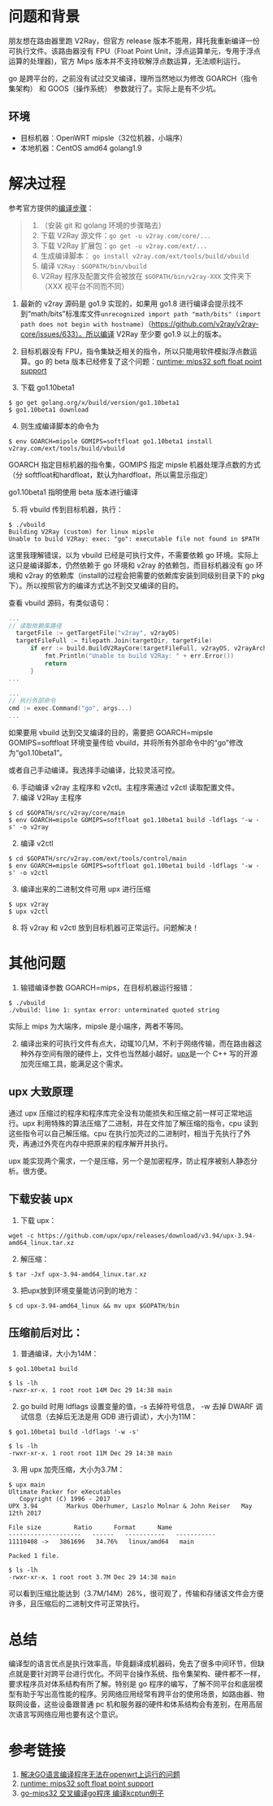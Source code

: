 # 问题和背景
朋友想在路由器里跑 V2Ray，但官方 release 版本不能用，拜托我重新编译一份可执行文件。该路由器没有 FPU（Float Point Unit，浮点运算单元，专用于浮点运算的处理器)，官方 Mips 版本并不支持软解浮点数运算，无法顺利运行。

go 是跨平台的，之前没有试过交叉编译，理所当然地以为修改 GOARCH（指令集架构） 和 GOOS（操作系统） 参数就行了。实际上是有不少坑。

## 环境
- 目标机器：OpenWRT mipsle（32位机器，小端序）
- 本地机器：CentOS amd64 golang1.9

# 解决过程
参考官方提供的[编译步骤](https://www.v2ray.com/eng/intro/compile.html)：

>1. （安装 git 和 golang 环境的步骤略去）
>3. 下载 V2Ray 源文件：`go get -u v2ray.com/core/...`
>4. 下载 V2Ray 扩展包：`go get -u v2ray.com/ext/...`
>5. 生成编译脚本：
`go install v2ray.com/ext/tools/build/vbuild`
>6. 编译 `V2Ray：$GOPATH/bin/vbuild`
>7. V2Ray 程序及配置文件会被放在 `$GOPATH/bin/v2ray-XXX` 文件夹下（XXX 视平台不同而不同）

1. 最新的 v2ray 源码是 go1.9 实现的，如果用 go1.8 进行编译会提示找不到“math/bits”标准库文件`unrecognized import path "math/bits" (import path does not begin with hostname)`（https://github.com/v2ray/v2ray-core/issues/633）。所以编译 V2Ray 至少要 go1.9 以上的版本。

2. 目标机器没有 FPU，指令集缺乏相关的指令，所以只能用软件模拟浮点数运算。go 的 beta 版本已经修复了这个问题：[runtime: mips32 soft float point support](https://github.com/golang/go/issues/18162)

3. 下载 go1.10beta1
  ```
  $ go get golang.org/x/build/version/go1.10beta1
  $ go1.10beta1 download
  ```

4. 则生成编译脚本的命令为
  ```
  $ env GOARCH=mipsle GOMIPS=softfloat go1.10beta1 install v2ray.com/ext/tools/build/vbuild
  ```
  GOARCH 指定目标机器的指令集，GOMIPS 指定 mipsle 机器处理浮点数的方式（分 softfloat和hardfloat，默认为hardfloat，所以需显示指定）

  go1.10beta1 指明使用 beta 版本进行编译

5. 将 vbuild 传到目标机器，执行：
  ```
  $ ./vbuild
  Building V2Ray (custom) for linux mipsle
  Unable to build V2Ray: exec: "go": executable file not found in $PATH
  ```

  这里我理解错误，以为 vbuild 已经是可执行文件，不需要依赖 go 环境。实际上这只是编译脚本，仍然依赖于 go 环境和 v2ray 的依赖包，而目标机器没有 go 环境和 v2ray 的依赖库（install的过程会把需要的依赖库安装到同级别目录下的 pkg 下）。所以按照官方的编译方式达不到交叉编译的目的。

  查看 vbuild 源码，有类似语句：
  ```go
  ...
  // 读取依赖库路径
    targetFile := getTargetFile("v2ray", v2rayOS)
    targetFileFull := filepath.Join(targetDir, targetFile)
    	if err := build.BuildV2RayCore(targetFileFull, v2rayOS, v2rayArch, false); err != nil {
    		fmt.Println("Unable to build V2Ray: " + err.Error())
    		return
    	}
  ...

  ...
  // 执行外部命令
  cmd := exec.Command("go", args...)
  ...
  ```

  如果要用 vbuild 达到交叉编译的目的，需要把 GOARCH=mipsle GOMIPS=softfloat 环境变量传给 vbuild，并将所有外部命令中的“go”修改为“go1.10beta1”。

  或者自己手动编译。我选择手动编译，比较灵活可控。  

6. 手动编译 v2ray 主程序和 v2ctl。主程序需通过 v2ctl 读取配置文件。
  1. 编译 V2Ray 主程序
  ```
  $ cd $GOPATH/src/v2ray/core/main
  $ env GOARCH=mipsle GOMIPS=softfloat go1.10beta1 build -ldflags '-w -s' -o v2ray
  ```
  2. 编译 v2ctl
  ```
  $ cd $GOPATH/src/v2ray.com/ext/tools/control/main
  $ env GOARCH=mipsle GOMIPS=softfloat go1.10beta1 build -ldflags '-w -s' -o v2ctl
  ```
  3. 编译出来的二进制文件可用 upx 进行压缩
  ```
  $ upx v2ray
  $ upx v2ctl
  ```

8. 将 v2ray 和 v2ctl 放到目标机器可正常运行。问题解决！

# 其他问题

1. 输错编译参数 GOARCH=mips，在目标机器运行报错：

  ```
  $ ./vbuild
  ./vbuild: line 1: syntax error: unterminated quoted string
  ```

  实际上 mips 为大端序，mipsle 是小端序，两者不等同。

2. 编译出来的可执行文件有点大，动辄10几M，不利于网络传输，而在路由器这种外存空间有限的硬件上，文件也当然越小越好。[upx](https://github.com/upx/upx)是一个 C++ 写的开源加壳压缩工具，能满足这个需求。

## upx 大致原理
通过 upx 压缩过的程序和程序库完全没有功能损失和压缩之前一样可正常地运行。upx 利用特殊的算法压缩了二进制，并在文件加了解压缩的指令，cpu 读到这些指令可以自己解压缩。cpu 在执行加壳过的二进制时，相当于先执行了外壳，再通过外壳在内存中把原来的程序解开并执行。

upx 能实现两个需求，一个是压缩，另一个是加密程序，防止程序被别人静态分析。很方便。

## 下载安装 upx
1. 下载 upx：
```
wget -c https://github.com/upx/upx/releases/download/v3.94/upx-3.94-amd64_linux.tar.xz
````
2. 解压缩：
```
$ tar -Jxf upx-3.94-amd64_linux.tar.xz
```
3. 把upx放到环境变量能访问到的地方：
```
$ cd upx-3.94-amd64_linux && mv upx $GOPATH/bin
```

## 压缩前后对比：

1. 普通编译，大小为14M：

  ```
  $ go1.10beta1 build

  $ ls -lh
  -rwxr-xr-x. 1 root root 14M Dec 29 14:38 main
  ```

2. go build 时用 ldflags 设置变量的值，-s 去掉符号信息， -w 去掉 DWARF 调试信息（去掉后无法是用 GDB 进行调试），大小为11M：

  ```
  $ go1.10beta1 build -ldflags '-w -s'

  $ ls -lh
  -rwxr-xr-x. 1 root root 11M Dec 29 14:38 main
  ```

3. 用 upx 加壳压缩，大小为3.7M：

  ```
  $ upx main
  Ultimate Packer for eXecutables
     Copyright (C) 1996 - 2017
  UPX 3.94        Markus Oberhumer, Laszlo Molnar & John Reiser   May 12th 2017

  File size         Ratio      Format      Name
  --------------------   ------   -----------   -----------
  11110408 ->   3861696   34.76%   linux/amd64   main

  Packed 1 file.

  $ ls -lh
  -rwxr-xr-x. 1 root root 3.7M Dec 29 14:38 main

  ```

可以看到压缩比能达到（3.7M/14M）26%，很可观了，传输和存储该文件会方便许多，且压缩后的二进制文件可正常执行。

# 总结
编译型的语言优点是执行效率高，毕竟翻译成机器码，免去了很多中间环节，但缺点就是要针对跨平台进行优化。不同平台操作系统、指令集架构、硬件都不一样，要求程序员对体系结构有所了解。特别是 go 程序的编写，了解不同平台和底层模型有助于写出高性能的程序。另网络应用经常有跨平台的使用场景，如路由器、物联网设备，这些设备跟普通 pc 机和服务器的硬件和体系结构会有差别，在用高层次语言写网络应用也要有这个意识。

# 参考链接
1. [解决GO语言编译程序无法在openwrt上运行的问题](https://stray.love/wen-ti-jie-jue-fang-an/jie-jue-goyu-yan-bian-yi-cheng-xu-wu-fa-zai-openwrtshang-yun-xing-de-wen-ti)
2. [runtime: mips32 soft float point support](https://github.com/golang/go/issues/18162)
3. [go-mips32 交叉编译go程序 编译kcptun例子](https://github.com/xtaci/kcptun/issues/79)
